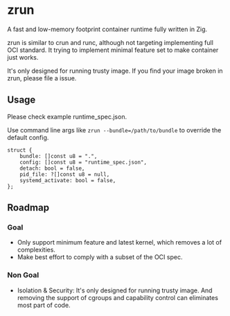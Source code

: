 # zrun

A fast and low-memory footprint container runtime fully written in Zig.

zrun is similar to crun and runc, although not targeting implementing full OCI standard. It trying to implement minimal feature set to make container just works.

It's only designed for running trusty image. If you find your image broken in zrun, please file a issue.

## Usage

Please check example runtime_spec.json.

Use command line args like `zrun --bundle=/path/to/bundle` to override the default config.

```zig
struct {
    bundle: []const u8 = ".",
    config: []const u8 = "runtime_spec.json",
    detach: bool = false,
    pid_file: ?[]const u8 = null,
    systemd_activate: bool = false,
};
```

## Roadmap

### Goal

- Only support minimum feature and latest kernel, which removes a lot of complexities.
- Make best effort to comply with a subset of the OCI spec.

### Non Goal

- Isolation & Security: It's only designed for running trusty image. And removing the support of cgroups and capability control can eliminates most part of code.
